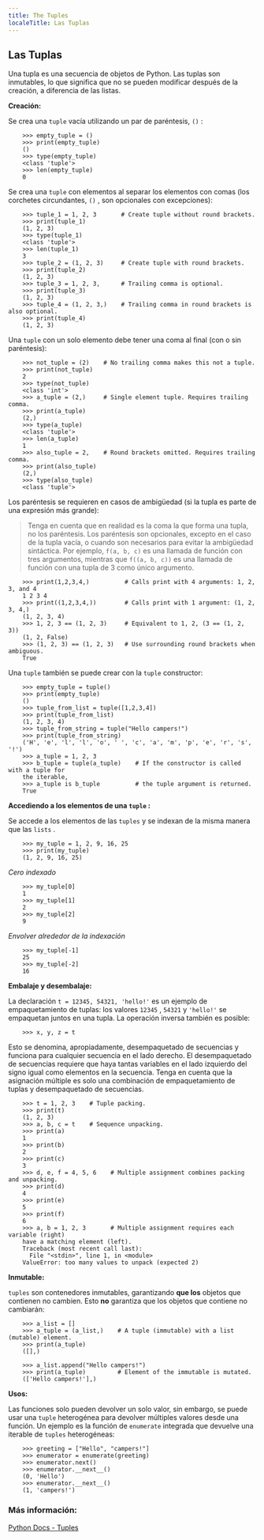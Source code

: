 ```yaml
---
title: The Tuples
localeTitle: Las Tuplas
---
```

## Las Tuplas

Una tupla es una secuencia de objetos de Python. Las tuplas son inmutables, lo que significa que no se pueden modificar después de la creación, a diferencia de las listas.

**Creación:**

Se crea una `tuple` vacía utilizando un par de paréntesis, `()` :

```shell
    >>> empty_tuple = () 
    >>> print(empty_tuple) 
    () 
    >>> type(empty_tuple) 
    <class 'tuple'> 
    >>> len(empty_tuple) 
    0 
```

Se crea una `tuple` con elementos al separar los elementos con comas (los corchetes circundantes, `()` , son opcionales con excepciones):

```shell
    >>> tuple_1 = 1, 2, 3       # Create tuple without round brackets. 
    >>> print(tuple_1) 
    (1, 2, 3) 
    >>> type(tuple_1) 
    <class 'tuple'> 
    >>> len(tuple_1) 
    3 
    >>> tuple_2 = (1, 2, 3)     # Create tuple with round brackets. 
    >>> print(tuple_2) 
    (1, 2, 3) 
    >>> tuple_3 = 1, 2, 3,      # Trailing comma is optional. 
    >>> print(tuple_3) 
    (1, 2, 3) 
    >>> tuple_4 = (1, 2, 3,)    # Trailing comma in round brackets is also optional. 
    >>> print(tuple_4) 
    (1, 2, 3) 
```

Una `tuple` con un solo elemento debe tener una coma al final (con o sin paréntesis):

```shell
    >>> not_tuple = (2)    # No trailing comma makes this not a tuple. 
    >>> print(not_tuple) 
    2 
    >>> type(not_tuple) 
    <class 'int'> 
    >>> a_tuple = (2,)     # Single element tuple. Requires trailing comma. 
    >>> print(a_tuple) 
    (2,) 
    >>> type(a_tuple) 
    <class 'tuple'> 
    >>> len(a_tuple) 
    1 
    >>> also_tuple = 2,    # Round brackets omitted. Requires trailing comma. 
    >>> print(also_tuple) 
    (2,) 
    >>> type(also_tuple) 
    <class 'tuple'> 
```

Los paréntesis se requieren en casos de ambigüedad (si la tupla es parte de una expresión más grande):

> Tenga en cuenta que en realidad es la coma la que forma una tupla, no los paréntesis. Los paréntesis son opcionales, excepto en el caso de la tupla vacía, o cuando son necesarios para evitar la ambigüedad sintáctica. Por ejemplo, `f(a, b, c)` es una llamada de función con tres argumentos, mientras que `f((a, b, c))` es una llamada de función con una tupla de 3 como único argumento.

```shell
    >>> print(1,2,3,4,)          # Calls print with 4 arguments: 1, 2, 3, and 4 
    1 2 3 4 
    >>> print((1,2,3,4,))        # Calls print with 1 argument: (1, 2, 3, 4,) 
    (1, 2, 3, 4) 
    >>> 1, 2, 3 == (1, 2, 3)     # Equivalent to 1, 2, (3 == (1, 2, 3)) 
    (1, 2, False) 
    >>> (1, 2, 3) == (1, 2, 3)   # Use surrounding round brackets when ambiguous. 
    True 
```

Una `tuple` también se puede crear con la `tuple` constructor:

```shell
    >>> empty_tuple = tuple() 
    >>> print(empty_tuple) 
    () 
    >>> tuple_from_list = tuple([1,2,3,4]) 
    >>> print(tuple_from_list) 
    (1, 2, 3, 4) 
    >>> tuple_from_string = tuple("Hello campers!") 
    >>> print(tuple_from_string) 
    ('H', 'e', 'l', 'l', 'o', ' ', 'c', 'a', 'm', 'p', 'e', 'r', 's', '!') 
    >>> a_tuple = 1, 2, 3 
    >>> b_tuple = tuple(a_tuple)    # If the constructor is called with a tuple for 
    the iterable, 
    >>> a_tuple is b_tuple          # the tuple argument is returned. 
    True 
```

**Accediendo a los elementos de una `tuple` :**

Se accede a los elementos de las `tuples` y se indexan de la misma manera que las `lists` .

```shell
    >>> my_tuple = 1, 2, 9, 16, 25 
    >>> print(my_tuple) 
    (1, 2, 9, 16, 25) 
```

_Cero indexado_

```shell
    >>> my_tuple[0] 
    1 
    >>> my_tuple[1] 
    2 
    >>> my_tuple[2] 
    9 
```

_Envolver alrededor de la indexación_

```shell
    >>> my_tuple[-1] 
    25 
    >>> my_tuple[-2] 
    16 
```

**Embalaje y desembalaje:**

La declaración `t = 12345, 54321, 'hello!'` es un ejemplo de empaquetamiento de tuplas: los valores `12345` , `54321` y `'hello!'` se empaquetan juntos en una tupla. La operación inversa también es posible:

```shell
    >>> x, y, z = t 
```

Esto se denomina, apropiadamente, desempaquetado de secuencias y funciona para cualquier secuencia en el lado derecho. El desempaquetado de secuencias requiere que haya tantas variables en el lado izquierdo del signo igual como elementos en la secuencia. Tenga en cuenta que la asignación múltiple es solo una combinación de empaquetamiento de tuplas y desempaquetado de secuencias.

```shell
    >>> t = 1, 2, 3    # Tuple packing. 
    >>> print(t) 
    (1, 2, 3) 
    >>> a, b, c = t    # Sequence unpacking. 
    >>> print(a) 
    1 
    >>> print(b) 
    2 
    >>> print(c) 
    3 
    >>> d, e, f = 4, 5, 6    # Multiple assignment combines packing and unpacking. 
    >>> print(d) 
    4 
    >>> print(e) 
    5 
    >>> print(f) 
    6 
    >>> a, b = 1, 2, 3       # Multiple assignment requires each variable (right) 
    have a matching element (left). 
    Traceback (most recent call last): 
      File "<stdin>", line 1, in <module> 
    ValueError: too many values to unpack (expected 2) 
```

**Inmutable:**

`tuples` son contenedores inmutables, garantizando **que los** objetos que contienen no cambien. Esto **no** garantiza que los objetos que contiene no cambiarán:

```shell
    >>> a_list = [] 
    >>> a_tuple = (a_list,)    # A tuple (immutable) with a list (mutable) element. 
    >>> print(a_tuple) 
    ([],) 
 
    >>> a_list.append("Hello campers!") 
    >>> print(a_tuple)         # Element of the immutable is mutated. 
    (['Hello campers!'],) 
```

**Usos:**

Las funciones solo pueden devolver un solo valor, sin embargo, se puede usar una `tuple` heterogénea para devolver múltiples valores desde una función. Un ejemplo es la función de `enumerate` integrada que devuelve una iterable de `tuples` heterogéneas:

```shell
    >>> greeting = ["Hello", "campers!"] 
    >>> enumerator = enumerate(greeting) 
    >>> enumerator.next() 
    >>> enumerator.__next__() 
    (0, 'Hello') 
    >>> enumerator.__next__() 
    (1, 'campers!') 
```

### Más información:

[Python Docs - Tuples](https://docs.python.org/3/library/stdtypes.html#tuples)